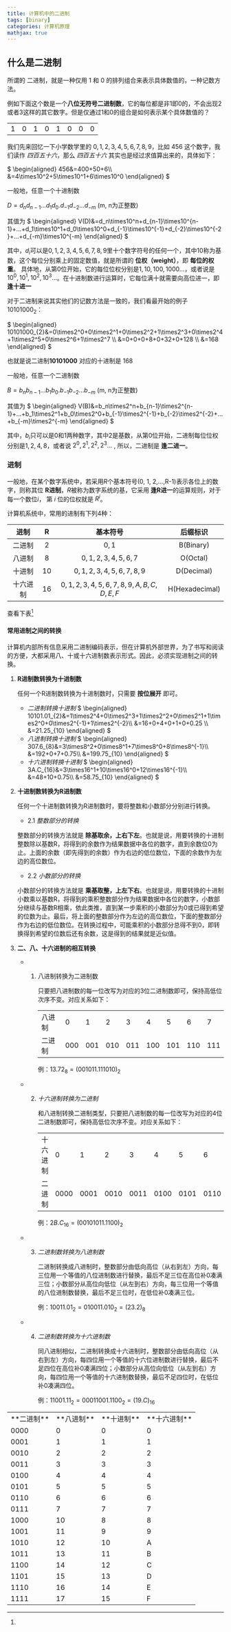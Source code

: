 ```yaml
---
title: 计算机中的二进制
tags: [binary]
categories: 计算机原理
mathjax: true
---
```


## 什么是二进制

所谓的 二进制，就是一种仅用 $1$ 和 $0$ 的排列组合来表示具体数值的，一种记数方法。

例如下面这个数是一个**八位无符号二进制数**，它的每位都是非$1$即$0$的，不会出现$2$或者$3$这样的其它数字。但是仅通过$1$和$0$的组合是如何表示某个具体数值的？

<table>
    <tr>
        <td>1</td>
        <td>0</td>
        <td>1</td>
        <td>0</td>
        <td>1</td>
        <td>0</td>
        <td>0</td>
        <td>0</td>
    </tr>
</table>

我们先来回忆一下小学数学里的 $0,1,2,3,4,5,6,7,8,9$，比如 $456$ 这个数字，我们读作 *四百五十六*，那么 *四百五十六* 其实也是经过求值算出来的，具体如下：

$
\begin{aligned}
456&=400+50+6\\\\
&=4\times10^2+5\times10^1+6\times10^0
\end{aligned}
$

一般地，任意一个十进制数

$D=d_nd_{n-1}...d_1d_0. d_{-1}d_{-2}...d_{-m}$ (m, n为正整数)

其值为
$
\begin{aligned}
V(D)&=d_n\times10^n+d_{n-1}\times10^{n-1}+...+d_1\times10^1+d_0\times10^0+d_{-1}\times10^{-1}+d_{-2}\times10^{-2}+...+d_{-m}\times10^{-m}
\end{aligned}
$

其中，$d_i$可以是$0,1,2,3,4,5,6,7,8,9$里十个数字符号的任何一个，其中$10$称为基数，这个每位分别乘上的固定数值，就是所谓的 **位权（weight）**，即 **每位的权重**。 具体地，从第0位开始，它的每位位权分别是$1, 10, 100, 1000...$，或者说是$10^0, 10^1, 10^2, 10^3...$。在十进制数进行运算时，它每位满十就需要向高位进一，即 **逢十进一**

对于二进制来说其实他们的记数方法是一致的，我们看最开始的例子 $10101000_{2}$：

$
\begin{aligned}
10101000_{2}&=0\times2^0+0\times2^1+0\times2^2+1\times2^3+0\times2^4+1\times2^5+0\times2^6+1\times2^7 \\\\
 &=0+0+0+8+0+32+0+128 \\\\
 &=168
\end{aligned}
$

也就是说二进制**10101000** 对应的十进制是 $168$

一般地，任意一个二进制数

$B=b_nb_{n-1}...b_1b_0. b_{-1}b_{-2}...b_{-m}$ (m, n为正整数)

其值为
$
\begin{aligned}
V(B)&=b_n\times2^n+b_{n-1}\times2^{n-1}+...+b_1\times2^1+b_0\times2^0+b_{-1}\times2^{-1}+b_{-2}\times2^{-2}+...+b_{-m}\times2^{-m}
\end{aligned}
$

其中，$b_i$只可以是$0$和$1$两种数字，其中$2$是基数，从第0位开始，二进制每位位权分别是$1, 2, 4, 8$，或者说 $2^0, 2^1,2^2,2^3...$ , 所以，二进制是 **逢二进一**。

### 进制

一般地，在某个数字系统中，若采用$R$个基本符号(0, 1, 2,...,R-1)表示各位上的数字，则称其位 **R进制**，$R$被称为数字系统的基，它采用 **逢R进一**的运算规则，对于每一个数位$i$， 第 $i$ 位的位权就是 $R^i$。

计算机系统中，常用的进制有下列4种：

| **进制** | **R** |           **基本符号**            |  **后缀标识**  |
| :------: | :---: | :-------------------------------: | :------------: |
|  二进制  |   2   |               $0,1$               |   B(Binary)    |
|  八进制  |   8   |         $0,1,2,3,4,5,6,7$         |    O(Octal)    |
|  十进制  |  10   |       $0,1,2,3,4,5,6,7,8,9$       |   D(Decimal)   |
| 十六进制 |  16   | $0,1,2,3,4,5,6,7,8,9,A,B,C,D,E,F$ | H(Hexadecimal) |

查看下表[^1]

#### 常用进制之间的转换

计算机内部所有信息采用二进制编码表示，但在计算机外部世界，为了书写和阅读的方便，大都采用八、十或十六进制数表示形式。因此，必须实现进制之间的转换。

1. **R进制数转换为十进制数**

   任何一个R进制数转换为十进制数时，只需要 **按位展开** 即可。

    - *二进制转换十进制*
        $
            \begin{aligned}
            10101.01_{2}&=1\times2^4+0\times2^3+1\times2^2+0\times2^1+1\times2^0+0\times2^{-1}+1\times2^{-2}\\\\
            &=16+0+4+0+1+0+0.25 \\\\
            &=21.25_{10}
            \end{aligned}
        $
    - *八进制转换十进制*
        $
            \begin{aligned}
            307.6_{8}&=3\times8^2+0\times8^1+7\times8^0+8\times8^{-1}\\\\
            &=192+0+7+0.75\\\\
            &=199.75_{10}
            \end{aligned}
        $
    - *十六进制转换十进制*
        $
            \begin{aligned}
            3A.C_{16}&=3\times16^1+10\times16^0+12\times16^{-1}\\\\
            &=48+10+0.75\\\\
            &=58.75_{10}
            \end{aligned}
        $

2. **十进制数转换为R进制数**

   任何一个十进制数转换为R进制数时，要将整数和小数部分分别进行转换。

   - 2.1 *整数部分的转换*

    整数部分的转换方法就是 **除基取余，上右下左**。也就是说，用要转换的十进制整数除以基数R，将得到的余数作为结果数据中各位的数字，直到余数位0为止。上面的余数（即先得到的余数）作为右边的低位数位，下面的余数作为左边的高位数位。

   - 2.2 *小数部分的转换*
  
    小数部分的转换方法就是 **乘基取整，上左下右**。也就是说，用要转换的十进制小数乘以基数R，将得到的乘积整数部分作为结果数据中各位的数字，小数部分继续与基数R相乘，依此类推，直到某一步乘积的小数部分为0或已得到希望的位数为止。最后，将上面的整数部分作为左边的高位数位，下面的整数部分作为右边的低位数位。在转换过程中，可能乘积的小数部分总得不到0，即转换得到希望的位数后还有余数，这是得到的结果就是近似值。

3. **二、八、十六进制的相互转换**

   - 1. 八进制转换为二进制数

        只要把八进制数的每一位改写为对应的3位二进制数即可，保持高低位次序不变。对应关系如下：
        <table>
            <tr>
                <td>八进制</td>
                <td>0</td>
                <td>1</td>
                <td>2</td>
                <td>3</td>
                <td>4</td>
                <td>5</td>
                <td>6</td>
                <td>7</td>
            </tr>
            <tr>
                <td>二进制</td>
                <td>000</td>
                <td>001</td>
                <td>010</td>
                <td>011</td>
                <td>100</td>
                <td>101</td>
                <td>110</td>
                <td>111</td>
            </tr>
        </table>

        例：$13.72_{8}=(001011.111010)_{2}$

   - 2. *十六进制转换为二进制*

        和八进制转换二进制类型，只要把八进制数的每一位改写为对应的4位二进制数即可，保持高低位次序不变。对应关系如下：
        <table>
            <tr>
                <td>十六进制</td>
                <td>0</td>
                <td>1</td>
                <td>2</td>
                <td>3</td>
                <td>4</td>
                <td>5</td>
                <td>6</td>
                <td>7</td>
                <td>8</td>
                <td>9</td>
                <td>A</td>
                <td>B</td>
                <td>C</td>
                <td>D</td>
                <td>E</td>
                <td>F</td>
            </tr>
            <tr>
                <td>二进制</td>
                <td>0000</td>
                <td>0001</td>
                <td>0010</td>
                <td>0011</td>
                <td>0100</td>
                <td>0101</td>
                <td>0110</td>
                <td>0111</td>
                <td>1000</td>
                <td>1001</td>
                <td>1010</td>
                <td>1011</td>
                <td>1100</td>
                <td>1101</td>
                <td>1110</td>
                <td>1111</td>
            </tr>
        </table>

        例：$2B.C_{16}=(00101011.1100)_{2}$

   - 3. *二进制数转换为八进制数*
  
        二进制转换成八进制时，整数部分由低向高位（从右到左）方向，每三位用一个等值的八位进制数进行替换，最后不足三位在高位补0凑满三位；小数部分从高位向低位（从左到右）方向，每三位用一个等值的八位进制数替换，最后不足三位时，在低位补0凑满三位。

        例：$10011.01_{2}=010011.010_{2}=(23.2)_{8}$

   - 4. *二进制数转换为十六进制数*

        同八进制相似，二进制转换成十六进制时，整数部分由低向高位（从右到左）方向，每四位用一个等值的十六位进制数进行替换，最后不足四位在高位补0凑满四位；小数部分从高位向低位（从左到右）方向，每四位用一个等值的十六进制数替换，最后不足四位时，在低位补0凑满四位。

        例：$11001.11_{2}=00011001.1100_{2}=(19.C)_{16}$

[^1]:
<table><tr><td>**二进制**</td><td>**八进制**</td><td>**十进制**</td><td>**十六进制**</td></tr><tr><td>0000</td><td>0</td><td>0</td><td>0</td></tr><tr><td>0001</td><td>1</td><td>1</td><td>1</td></tr><tr><td>0010</td><td>2</td><td>2</td><td>2</td></tr><tr><td>0011</td><td>3</td><td>3</td><td>3</td></tr><tr><td>0100</td><td>4</td><td>4</td><td>4</td></tr><tr><td>0101</td><td>5</td><td>5</td><td>5</td></tr><tr><td>0110</td><td>6</td><td>6</td><td>6</td></tr><tr><td>0111</td><td>7</td><td>7</td><td>7</td></tr><tr><td>1000</td><td>10</td><td>8</td><td>8</td></tr><tr><td>1001</td><td>11</td><td>9</td><td>9</td></tr><tr><td>1010</td><td>12</td><td>10</td><td>A</td></tr><tr><td>1011</td><td>13</td><td>11</td><td>B</td></tr><tr><td>1100</td><td>14</td><td>12</td><td>C</td></tr><tr><td>1101</td><td>15</td><td>13</td><td>D</td></tr><tr><td>1110</td><td>16</td><td>14</td><td>E</td></tr><tr><td>1111</td><td>17</td><td>15</td><td>F</td></tr></table>
